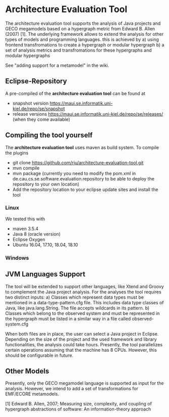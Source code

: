 # Architecture Evaluation Tool

The architecture evaluation tool supports the analysis of Java projects and GECO megamodels based on a hypergraph metric from Edward B. Allen (2007) [1]. The underlying framework allows to extend the analysis for other types of models and programming languages. this is achieved by
a) using frontend transfromations to create a hypergraph or modular hypergraph
b) a set of analysis metrics and transfromations for these hypergraphs and modular hypergraphs

See "adding support for a metamodel" in the wiki.

## Eclipse-Repository

A pre-compiled of the **architecture evaluation tool** can be found at
* snapshot version https://maui.se.informatik.uni-kiel.de/repo/se/snapshot
* release versions https://maui.se.informatik.uni-kiel.de/repo/se/releases/ (when they come available)

## Compiling the tool yourself

The **architecture evaluation tool** uses maven as build system. To compile the plugins
* git clone https://github.com/rju/architecture-evaluation-tool.git
* mvn compile
* mvn package (currently you need to modify the pom.xml in de.cau.cs.se.software.evaluation.repository to be able to deploy the repository to your own location)
* Add the repository location to your eclipse update sites and install the tool

### Linux

We tested this with
* maven 3.5.4
* Java 8 (oracle version)
* Eclipse Oxygen
* Ubuntu 16.04, 17.10, 18.04, 18.10

### Windows



## JVM Languages Support

The tool will be extended to support other languages, like Xtend and Groovy to complement the Java project analysis. For the analyses the tool requires two distinct inputs:
a) Classes which represent data types must be mentioned in a data-type-pattern.cfg file. This includes data type
   classes of Java, like java.lang.String. The file accepts wildcards in its pattern.
b) Classes which belong to the observed system and must be represented in the hypergraph must be listed in a 
   similar way in a file called observed-system.cfg

When both files are in place, the user can select a Java project in Eclipse. Depending on the size of the project
and the used framework and library functionalities, the analysis could take hours. Presently, the tool parallelizes
certain operations assuming that the machine has 8 CPUs. However, this should be configurable in future.

## Other Models

Presently, only the GECO megamodel language is supported as input for the analysis. However, we intend to add a set of transformations for EMF/ECORE metamodels.

[1] Edward B. Allen, 2007; Measuring size, complexity, and coupling of hypergraph abstractions of
    software: An information-theory approach
